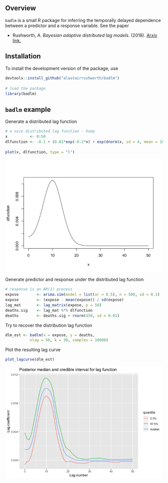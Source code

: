 
## Overview

`badlm` is a small R package for inferring the temporally delayed
dependence between a predictor and a response variable.  See the paper  
  - Rushworth, A. _Bayesian adaptive distributed lag models._ (2018). [Arxiv link.](https://alastairrushworth.github.io/papers/bayesian_dlms.pdf)

## Installation

To install the development version of the package, use

``` r
devtools::install_github("alastairrushworth/badlm")

# load the package
library(badlm)
```

## `badlm` example

Generate a distributed lag function

``` r
# a nice distributed lag function - hump
x          <- 0:50
dlfunction <- -0.1 + (0.01*exp(-0.2*x) + exp(dnorm(x, sd = 4, mean = 10))) / 10

plot(x, dlfunction, type = "l")
```

![](man/figures/README-unnamed-chunk-4-1.png)<!-- -->

Generate predictor and response under the distributed lag function

``` r
# response is an AR(1) process
expose        <- arima.sim(model = list(ar = 0.5), n = 500, sd = 0.1)
expose        <- (expose - mean(expose)) / sd(expose)
lag_mat       <- lag_matrix(expose, p = 50)
deaths.sig    <- lag_mat %*% dlfunction
deaths        <- deaths.sig + rnorm(450, sd = 0.01)
```

Try to recover the distribution lag function

``` r
dlm_est <- badlm(x = expose, y = deaths, 
           nlag = 50, k = 30, samples = 10000)
```

Plot the resulting lag curve

``` r
plot_lagcurve(dlm_est)
```

![](man/figures/README-unnamed-chunk-7-1.png)<!-- -->
